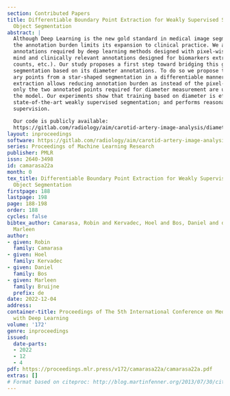 ```yaml
---
section: Contributed Papers
title: Differentiable Boundary Point Extraction for Weakly Supervised Star-shaped
  Object Segmentation
abstract: |
  Although Deep Learning is the new gold standard in medical image segmentation,
  the annotation burden limits its expansion to clinical practice. We also observe a mismatch between
  annotations required by deep learning methods designed with pixel-wise optimization in
  mind and clinically relevant annotations designed for biomarkers extraction (diameters,
  counts, etc.). Our study proposes a first step toward bridging this gap, optimizing vessel
  segmentation based on its diameter annotations. To do so we propose to extract bound-
  ary points from a star-shaped segmentation in a differentiable manner. This differentiable
  extraction allows reducing annotation burden as instead of the pixel-wise segmentation
  only the two annotated points required for diameter measurement are used for training
  the model. Our experiments show that training based on diameter is efficient; produces
  state-of-the-art weakly supervised segmentation; and performs reasonably compared to full
  supervision.

  Our code is publicly available:
  https://gitlab.com/radiology/aim/carotid-artery-image-analysis/diameter-learning
layout: inproceedings
software: https://gitlab.com/radiology/aim/carotid-artery-image-analysis/diameter-learning
series: Proceedings of Machine Learning Research
publisher: PMLR
issn: 2640-3498
id: camarasa22a
month: 0
tex_title: Differentiable Boundary Point Extraction for Weakly Supervised Star-shaped
  Object Segmentation
firstpage: 188
lastpage: 198
page: 188-198
order: 188
cycles: false
bibtex_author: Camarasa, Robin and Kervadec, Hoel and Bos, Daniel and de Bruijne,
  Marleen
author:
- given: Robin
  family: Camarasa
- given: Hoel
  family: Kervadec
- given: Daniel
  family: Bos
- given: Marleen
  family: Bruijne
  prefix: de
date: 2022-12-04
address:
container-title: Proceedings of The 5th International Conference on Medical Imaging
  with Deep Learning
volume: '172'
genre: inproceedings
issued:
  date-parts:
  - 2022
  - 12
  - 4
pdf: https://proceedings.mlr.press/v172/camarasa22a/camarasa22a.pdf
extras: []
# Format based on citeproc: http://blog.martinfenner.org/2013/07/30/citeproc-yaml-for-bibliographies/
---
```

